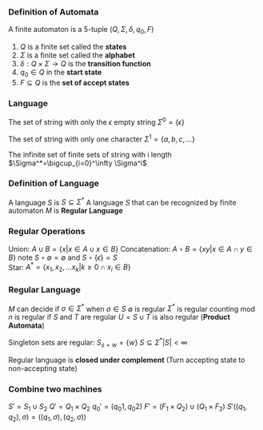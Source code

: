 
### Definition of Automata
A finite automaton is a 5-tuple $(Q,\Sigma,\delta, q_{0},F)$
1. $Q$ is a finite set called the **states**
2. $\Sigma$ is a finite set called the **alphabet**
3. $\delta:Q\times \Sigma\to Q$ is the **transition function**
4. $q_{0}\in Q$ in the **start state**
5. $F\subseteq Q$ is the **set of accept states**

### Language
The set of string with only the $\epsilon$ empty string 
$\Sigma^0=\{\epsilon\}$ 

The set of string with only one character
$\Sigma^1=\{a, b, c, \dots\}$ 

The infinite set of finite sets of string with i length
$\Sigma^*=\bigcup_{i=0}^\infty \Sigma^i$

### Definition of Language
A language $S$ is $S\subseteq \Sigma^*$
A language $S$ that can be recognized by finite automaton $M$ is **Regular Language**

### Regular Operations
Union: $A\cup B=\{ x|x \in A\cup x \in B \}$
Concatenation: $A\circ B=\{ xy| x \in A \cap y \in B \}$ note $S \circ \emptyset=\emptyset$ and $S\circ \{ \epsilon \}=S$  
Star: $A^{*}=\{ x_{1},x_{2},\dots x_{k}|k\geq 0\cap x_{i} \in B\}$ 

### Regular Language
$M$ can decide  if $\sigma \in \Sigma^*$ when $\sigma \in S$ 
$\emptyset$ is regular
$\Sigma^{*}$ is regular
counting mod $n$ is regular
if $S\text{ and } T$ are regular  $U=S\cup T$ is also regular (**Product Automata**)

Singleton sets are regular:
$S_{s=w}=\{ w \}$ 
$S\subseteq \Sigma^{*}|S|<\infty$ 

Regular language is **closed under complement** (Turn accepting state to non-accepting state)
### Combine two machines
$S'=S_{1}\cup S_{2}$ 
$Q'=Q_{1}\times Q_{2}$
$q_{0}'=(q_{0}1,q_{0}2)$ 
$F'=(F_{1}\times Q_{2})\cup(Q_{1}\times F_{2})$ 
$S'((q_{1},q_{2}),\sigma)=((q_{1},\sigma),(q_{2},\sigma))$ 

